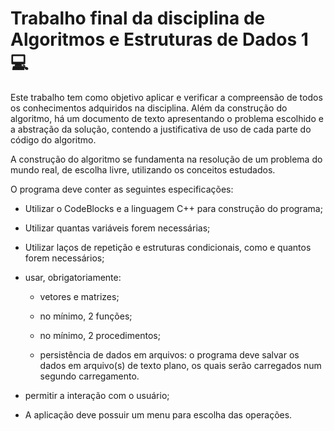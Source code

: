 # Trabalho final da disciplina de Algoritmos e Estruturas de Dados 1 :computer:

Este trabalho tem como objetivo aplicar e verificar a compreensão de todos os conhecimentos adquiridos na disciplina. Além da construção do algoritmo, há um documento de texto apresentando o problema escolhido e a abstração da solução, contendo a justificativa de uso de cada parte do código do algoritmo.

A construção do algoritmo se fundamenta na resolução de um problema do mundo real, de escolha livre, utilizando os conceitos estudados. 

O programa deve conter as seguintes especificações:

- Utilizar o CodeBlocks e a linguagem C++ para construção do programa;

- Utilizar quantas variáveis forem necessárias;

- Utilizar laços de repetição e estruturas condicionais, como e quantos forem necessários;

- usar, obrigatoriamente: 

  + vetores e matrizes; 

  + no mínimo, 2 funções; 

  + no mínimo, 2 procedimentos; 

  + persistência de dados em arquivos: o programa deve salvar os dados em arquivo(s) de texto plano, os quais serão carregados num segundo carregamento.

- permitir a interação com o usuário;
- A aplicação deve possuir um menu para escolha das operações.
